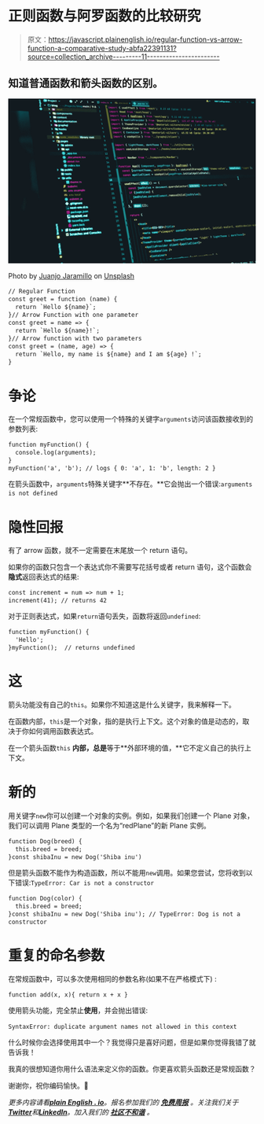 # 正则函数与阿罗函数的比较研究

> 原文：<https://javascript.plainenglish.io/regular-function-vs-arrow-function-a-comparative-study-abfa22391131?source=collection_archive---------11----------------------->

## 知道普通函数和箭头函数的区别。

![](img/0afd2affe73487931c9ae687b9136a81.png)

Photo by [Juanjo Jaramillo](https://unsplash.com/@juanjodev02?utm_source=unsplash&utm_medium=referral&utm_content=creditCopyText) on [Unsplash](https://unsplash.com/s/photos/javascript?utm_source=unsplash&utm_medium=referral&utm_content=creditCopyText)

```
// Regular Function 
const greet = function (name) {
  return `Hello ${name}`;
}// Arrow Function with one parameter
const greet = name => {
  return `Hello ${name}!`;
}// Arrow function with two parameters
const greet = (name, age) => {
  return `Hello, my name is ${name} and I am ${age} !`;
}
```

# 争论

在一个常规函数中，您可以使用一个特殊的关键字`arguments`访问该函数接收到的参数列表:

```
function myFunction() {
  console.log(arguments);
}
myFunction('a', 'b'); // logs { 0: 'a', 1: 'b', length: 2 }
```

在箭头函数中，`arguments`特殊关键字**不存在。**它会抛出一个错误:`arguments is not defined`

# 隐性回报

有了 arrow 函数，就不一定需要在末尾放一个 return 语句。

如果你的函数只包含一个表达式你不需要写花括号或者 return 语句，这个函数会**隐式**返回表达式的结果:

```
const increment = num => num + 1;
increment(41); // returns 42
```

对于正则表达式，如果`return`语句丢失，函数将返回`undefined`:

```
function myFunction() {
  'Hello';
}myFunction();  // returns undefined
```

# 这

箭头功能没有自己的`this`。如果你不知道这是什么关键字，我来解释一下。

在函数内部，`this`是一个对象，指的是执行上下文。这个对象的值是动态的，取决于你如何调用函数表达式。

在一个箭头函数`this` **内部，总是**等于**外部环境的值，**它不定义自己的执行上下文。

# 新的

用关键字`new`你可以创建一个对象的实例。例如，如果我们创建一个 Plane 对象，我们可以调用 Plane 类型的一个名为“redPlane”的新 Plane 实例。

```
function Dog(breed) {
  this.breed = breed;
}const shibaInu = new Dog('Shiba inu')
```

但是箭头函数不能作为构造函数，所以不能用`new`调用。如果您尝试，您将收到以下错误:`TypeError: Car is not a constructor`

```
function Dog(color) {
  this.breed = breed;
}const shibaInu = new Dog('Shiba inu'); // TypeError: Dog is not a constructor
```

# 重复的命名参数

在常规函数中，可以多次使用相同的参数名称(如果不在严格模式下) :

```
function add(x, x){ return x + x }
```

使用箭头功能，完全禁止**使用**，并会抛出错误:

`SyntaxError: duplicate argument names not allowed in this context`

什么时候你会选择使用其中一个？我觉得只是喜好问题，但是如果你觉得我错了就告诉我！

我真的很想知道你用什么语法来定义你的函数。你更喜欢箭头函数还是常规函数？

谢谢你，祝你编码愉快。👋

*更多内容请看*[***plain English . io***](https://plainenglish.io/)*。报名参加我们的* [***免费周报***](http://newsletter.plainenglish.io/) *。关注我们关于*[***Twitter***](https://twitter.com/inPlainEngHQ)*和*[***LinkedIn***](https://www.linkedin.com/company/inplainenglish/)*。加入我们的* [***社区不和谐***](https://discord.gg/GtDtUAvyhW) *。*